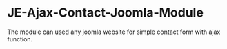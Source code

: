 # JE-Ajax-Contact-Joomla-Module
The module can used any joomla website for simple contact form with ajax function.
